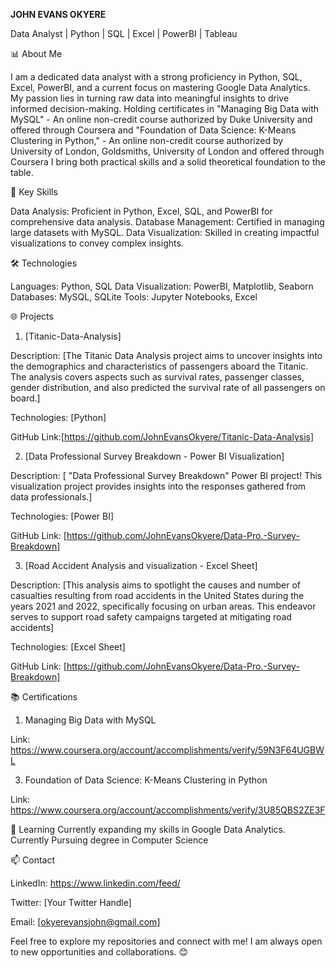 **JOHN EVANS OKYERE**

Data Analyst | Python | SQL | Excel | PowerBI | Tableau

📊 About Me

I am a dedicated data analyst with a strong proficiency in Python, SQL, Excel, PowerBI, and a current focus on mastering Google Data Analytics. My passion lies in turning raw data into meaningful insights to drive informed decision-making. Holding certificates in "Managing Big Data with MySQL" - An online non-credit course authorized by Duke University and offered 
through Coursera and "Foundation of Data Science: K-Means Clustering in Python," - An online non-credit course authorized by University of London, 
Goldsmiths, University of London and offered through Coursera I bring both practical skills and a solid theoretical foundation to the table.

🚀 Key Skills

Data Analysis: Proficient in Python, Excel, SQL, and PowerBI for comprehensive data analysis.
Database Management: Certified in managing large datasets with MySQL.
Data Visualization: Skilled in creating impactful visualizations to convey complex insights.

🛠️ Technologies

Languages: Python, SQL
Data Visualization: PowerBI, Matplotlib, Seaborn
Databases: MySQL, SQLite
Tools: Jupyter Notebooks, Excel

🌐 Projects

1. [Titanic-Data-Analysis]

Description: [The Titanic Data Analysis project aims to uncover insights into the demographics and characteristics of passengers aboard the Titanic. The analysis covers aspects such as survival rates, passenger classes, gender distribution, and also predicted the survival rate of all passengers on board.]

Technologies: [Python]

GitHub Link:[https://github.com/JohnEvansOkyere/Titanic-Data-Analysis]

2. [Data Professional Survey Breakdown - Power BI Visualization]

Description: [ "Data Professional Survey Breakdown" Power BI project! This visualization project provides insights into the responses gathered from data professionals.]

Technologies: [Power BI]

GitHub Link: [https://github.com/JohnEvansOkyere/Data-Pro.-Survey-Breakdown]

3.  [Road Accident Analysis and visualization - Excel Sheet]

Description: [This analysis aims to spotlight the causes and number of casualties resulting from road accidents in the United States during the years 2021 and 2022, specifically focusing on urban areas. This endeavor serves to support road safety campaigns targeted at mitigating road accidents]

Technologies: [Excel Sheet]

GitHub Link: [https://github.com/JohnEvansOkyere/Data-Pro.-Survey-Breakdown]

📚 Certifications

1. Managing Big Data with MySQL

Link: https://www.coursera.org/account/accomplishments/verify/59N3F64UGBWL

3. Foundation of Data Science: K-Means Clustering in Python

Link: https://www.coursera.org/account/accomplishments/verify/3U85QBS2ZE3F

🌱 Learning
Currently expanding my skills in Google Data Analytics.
Currently Pursuing degree in Computer Science


📫 Contact

LinkedIn: https://www.linkedin.com/feed/

Twitter: [Your Twitter Handle]

Email: [okyerevansjohn@gmail.com]

Feel free to explore my repositories and connect with me! I am always open to new opportunities and collaborations. 😊

